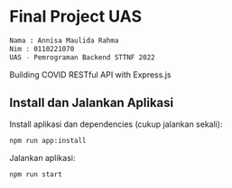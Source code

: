 # Final Project UAS

```bash
Nama : Annisa Maulida Rahma
Nim : 0110221070
UAS - Pemrograman Backend STTNF 2022
```

Building COVID RESTful API with Express.js

## Install dan Jalankan Aplikasi

Install aplikasi dan dependencies (cukup jalankan sekali):

```bash
npm run app:install
```

Jalankan aplikasi:

```bash
npm run start
```
